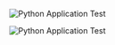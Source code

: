 ![Python Application Test](https://github.com/YOUR_USERNAME/YOUR_REPO_NAME/actions/workflows/python-app.yml/badge.svg)

![Python Application Test](https://github.com/prangowda/Automation_Testing/blob/main/python-app.yml)
